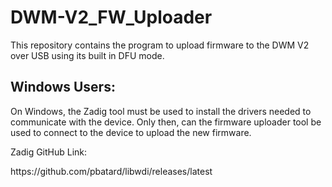 # DWM-V2_FW_Uploader
This repository contains the program to upload firmware to the DWM V2 over USB using its built in DFU mode.

## Windows Users:
On Windows, the Zadig tool must be used to install the drivers needed to communicate with the device.
Only then, can the firmware uploader tool be used to connect to the device to upload the new firmware.

Zadig GitHub Link:
<link>https://github.com/pbatard/libwdi/releases/latest</link>


